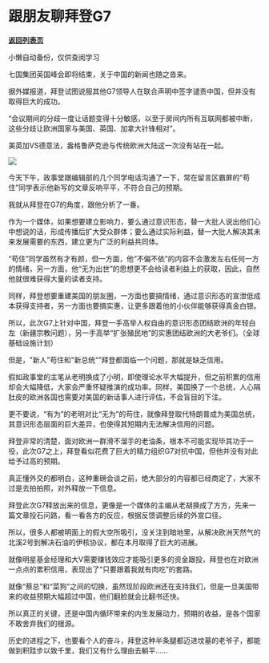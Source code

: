 # 跟朋友聊拜登G7

[**返回列表页**](/gzh/政事堂2019)

小懒自动备份，仅供查阅学习

七国集团英国峰会即将结束，关于中国的新闻也随之沓来。  

  

据外媒报道，拜登试图说服其他G7领导人在联合声明中签字谴责中国，但并没有取得巨大的成功。

  

“会议期间的分歧一度让话题变得十分敏感，以至于房间内所有互联网都被中断，这些分歧让欧洲国家与美国、英国、加拿大针锋相对”。

  

美英加VS德意法，盎格鲁萨克逊与传统欧洲大陆这一次没有站在一起。

  

![](https://mmbiz.qpic.cn/mmbiz_jpg/rxhS23yu8cNic9JIoNfa3k0dibWPDbLUfLibTZsWbPASCDowCDlgOwHY2doPrgBCdB0QJz3tOVIYcialVuQRUt5xWw/640?wx_fmt=jpeg)

  

今天下午，政事堂跟编辑部的几个同学电话沟通了一下，常在留言区霸屏的“苟住”同学表示他新写的文章反响平平，不符合自己的预期。

  

我就从拜登在G7的角度，跟他分析了一番。  

  

作为一个媒体，如果想要建立影响力，要么通过意识形态，替一大批人说出他们心中想说的话，形成传播后扩大受众群体；要么通过实际利益，替一大批人解决其未来发展需要的东西，建立更为广泛的利益共同体。  

  

“苟住”同学虽然有才有颜，但一方面，他“不偏不依”的内容不会激发左右任何一方的情绪，另一方面，他“无为出世”的思想更不会给读者利益上的获取，因此，自然他就很难获得大量的读者支持。

  

同样，拜登想要重建美国的朋友圈，一方面也要搞情绪，通过意识形态的宣泄低成本获得支持者，另一方面也要搞实惠，让更多跟着他的小伙伴能够获得真金白银。  

  

所以，此次G7上针对中国，拜登一手高举人权自由的意识形态团结欧洲的年轻白左（新疆宗教问题），另一手高举“扩张殖民地”的实惠团结欧洲的大老爷们。（全球基础设施计划）

  

但是，"新人"苟住和"新总统“”拜登都面临一个问题，那就是缺乏信用。  

  

假如政事堂的主笔从老明换成了小明，即使理论水平大幅提升，但之前积累的信用却会大幅降低，大家会严重怀疑推演的成功率。同样，美国换了一个总统，人心隔肚皮的欧洲各国也需要对美国的新话事人进行评估，不会盲目的下注。

  

更不要说，“有为”的老明对比“无为”的苟住，就像拜登取代特朗普成为美国总统，其意识形态层面的巨大差异，也使得其短期内无法解决信用的问题。

  

拜登非常的清楚，面对欧洲一群滑不溜手的老油条，根本不可能实现毕其功于一役，此次G7之上，拜登看似花费了巨大的精力组织G7对抗中国，但他并没有对此给予过高的预期。

  

真正懂外交的都明白，这种重磅会谈之前，绝大部分的内容都已经商定了，大家不过是去拍拍照，对外释放一下信息。  

  

拜登此次G7释放出来的信息，更像是一个媒体的主编从老胡换成了方方，先来一篇文章投石问路，看一看各方的反应，根据反馈调整后续的外宣口径。  

  

所以，很多人都被明面上的假大空所吸引，没关注到暗地里，从解决欧洲天然气的北溪2号到解决石油的伊核协议，都在本月取得了巨大的进展。

  

就像明星基金经理和大V需要赚钱效应才能吸引更多的资金跟投，拜登也在对欧洲一点点的累积信用，表现出了“只要跟着我就有肉吃”的套路。

  

就像“蔡总”和“菜狗”之间的切换，虽然现阶段欧洲还在支持我们，但是一旦美国带来的收益预期大幅超过中国，他们翻脸就会比翻书还快。  

  

所以真正的关键，还是中国内循环带来的内生发展动力，预期的收益，是各个国家不敢舍弃我们的根源。  

  

历史的进程之下，也要看个人的奋斗，拜登这种半条腿都迈进坟墓的老爷子，都能做到积跬步以致千里，我们又有什么理由去躺平......  

  

